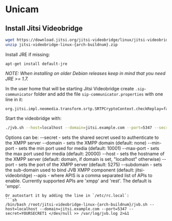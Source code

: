 # Unicam

## Install Jitsi Videobridge
```sh
wget https://download.jitsi.org/jitsi-videobridge/linux/jitsi-videobridge-linux-{arch-buildnum}.zip
unzip jitsi-videobridge-linux-{arch-buildnum}.zip
```

Install JRE if missing:
```
apt-get install default-jre
```

_NOTE: When installing on older Debian releases keep in mind that you need JRE >= 1.7._

In the user home that will be starting Jitsi Videobridge create `.sip-communicator` folder and add the file `sip-communicator.properties` with one line in it:
```
org.jitsi.impl.neomedia.transform.srtp.SRTPCryptoContext.checkReplay=false
```

Start the videobridge with:
```sh
./jvb.sh --host=localhost --domain=jitsi.example.com --port=5347 --secret=YOURSECRET1 &
```

Options can be:
--secret - sets the shared secret used to authenticate to the XMPP server
--domain - sets the XMPP domain (default: none)
--min-port - sets the min port used for media (default: 10001)
--max-port - sets the max port used for media (default: 20000)
--host - sets the hostname of the XMPP server (default: domain, if domain is set, \"localhost\" otherwise)
--port - sets the port of the XMPP server (default: 5275)
--subdomain - sets the sub-domain used to bind JVB XMPP component (default: jitsi-videobridge)
--apis - where APIS is a comma separated list of APIs to enable. Currently supported APIs are 'xmpp' and 'rest'. The default is 'xmpp'.

```
Or autostart it by adding the line in `/etc/rc.local`:
```sh
/bin/bash /root/jitsi-videobridge-linux-{arch-buildnum}/jvb.sh --host=localhost --domain=jitsi.example.com --port=5347 --secret=YOURSECRET1 </dev/null >> /var/log/jvb.log 2>&1
```